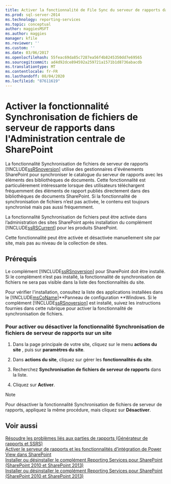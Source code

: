 ```yaml
---
title: Activer la fonctionnalité de File Sync du serveur de rapports dans l’administration centrale de SharePoint | Microsoft Docs
ms.prod: sql-server-2014
ms.technology: reporting-services
ms.topic: conceptual
author: maggiesMSFT
ms.author: maggies
manager: kfile
ms.reviewer: ''
ms.custom: ''
ms.date: 03/06/2017
ms.openlocfilehash: 55feac69da85c7287ea56f4b8245350dd7e69565
ms.sourcegitcommit: ad4d92dce894592a259721a1571b1d8736abacdb
ms.translationtype: MT
ms.contentlocale: fr-FR
ms.lasthandoff: 08/04/2020
ms.locfileid: "87611619"
---
```

# <a name="activate-the-report-server-file-sync-feature-in-sharepoint-central-administration"></a>Activer la fonctionnalité Synchronisation de fichiers de serveur de rapports dans l'Administration centrale de SharePoint

La fonctionnalité Synchronisation de fichiers de serveur de rapports [!INCLUDE[ssRSnoversion](../includes/ssrsnoversion-md.md)] utilise des gestionnaires d'événements SharePoint pour synchroniser le catalogue du serveur de rapports avec les éléments des bibliothèques de documents. Cette fonctionnalité est particulièrement intéressante lorsque des utilisateurs téléchargent fréquemment des éléments de rapport publiés directement dans des bibliothèques de documents SharePoint. Si la fonctionnalité de synchronisation de fichiers n’est pas activée, le contenu est toujours synchronisé mais pas aussi fréquemment.  
  
La fonctionnalité Synchronisation de fichiers peut être activée dans l’administration des sites SharePoint après installation du complément [!INCLUDE[ssRSCurrent](../includes/ssrscurrent-md.md)] pour les produits SharePoint.  
  
Cette fonctionnalité peut être activée et désactivée manuellement site par site, mais pas au niveau de la collection de sites.  
  
## <a name="prerequisites"></a>Prérequis  
 Le complément [!INCLUDE[ssRSnoversion](../includes/ssrsnoversion-md.md)] pour SharePoint doit être installé. Si le complément n’est pas installé, la fonctionnalité de synchronisation de fichiers ne sera pas visible dans la liste des fonctionnalités du site.  
  
 Pour vérifier l'installation, consultez la liste des applications installées dans le [!INCLUDE[msCoName](../includes/msconame-md.md)]**Panneau de configuration **Windows. Si le complément [!INCLUDE[ssRSnoversion](../includes/ssrsnoversion-md.md)] est installé, suivez les instructions fournies dans cette rubrique pour activer la fonctionnalité de synchronisation de fichiers.  
  
### <a name="to-activate-or-deactivate-the-reporting-services-file-sync-feature-on-a-site"></a>Pour activer ou désactiver la fonctionnalité Synchronisation de fichiers de serveur de rapports sur un site  
  
1.  Dans la page principale de votre site, cliquez sur le menu **actions du site** , puis sur **paramètres du site**.  
  
2.  Dans **actions du site**, cliquez sur gérer les **fonctionnalités du site**.  
  
3.  Recherchez **Synchronisation de fichiers de serveur de rapports** dans la liste.  
  
4.  Cliquez sur **Activer**.  
  
> [!NOTE]  
>  Pour désactiver la fonctionnalité Synchronisation de fichiers de serveur de rapports, appliquez la même procédure, mais cliquez sur **Désactiver**.  
  
## <a name="see-also"></a>Voir aussi  
 [Résoudre les problèmes liés aux parties de rapports &#40;Générateur de rapports et SSRS&#41;](report-parts-report-builder-and-ssrs.md)   
 [Activer le serveur de rapports et les fonctionnalités d’intégration de Power View dans SharePoint](activate-the-report-server-and-power-view-integration-features-in-sharepoint.md)   
 [Installer ou désinstaller le complément Reporting Services pour SharePoint &#40;SharePoint 2010 et SharePoint 2013&#41;](install-windows/install-or-uninstall-the-reporting-services-add-in-for-sharepoint.md)   
 [Installer ou désinstaller le complément Reporting Services pour SharePoint &#40;SharePoint 2010 et SharePoint 2013&#41;](install-windows/install-or-uninstall-the-reporting-services-add-in-for-sharepoint.md)  
  
  
